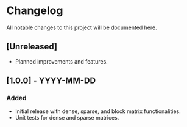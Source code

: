 
# Changelog

All notable changes to this project will be documented here.

## [Unreleased]
- Planned improvements and features.

## [1.0.0] - YYYY-MM-DD
### Added
- Initial release with dense, sparse, and block matrix functionalities.
- Unit tests for dense and sparse matrices.